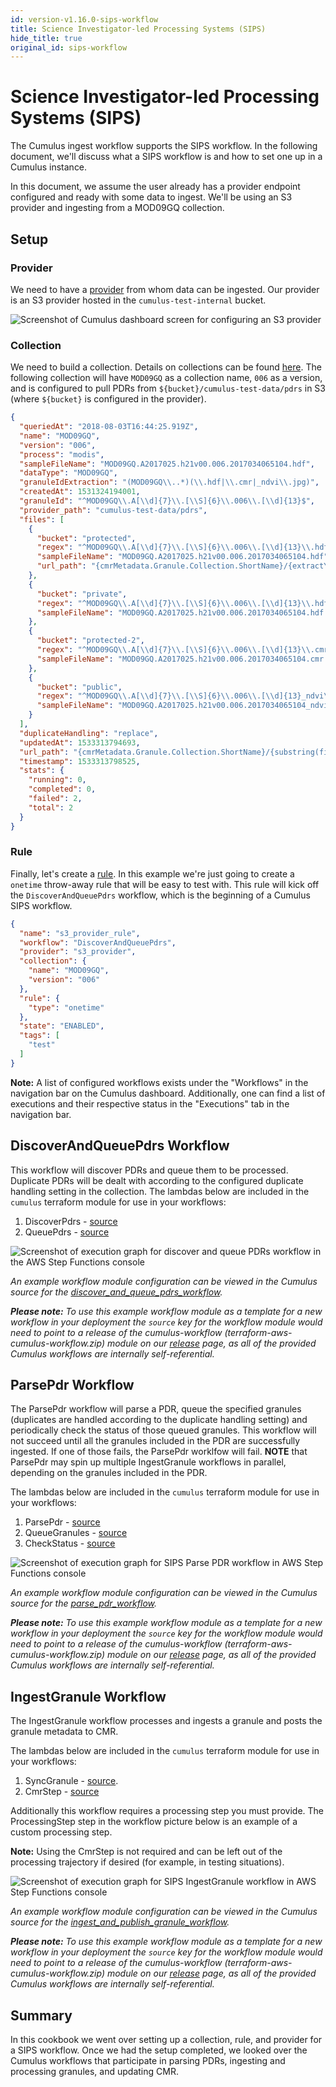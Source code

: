 ```yaml
---
id: version-v1.16.0-sips-workflow
title: Science Investigator-led Processing Systems (SIPS)
hide_title: true
original_id: sips-workflow
---
```


# Science Investigator-led Processing Systems (SIPS)

The Cumulus ingest workflow supports the SIPS workflow. In the following document, we'll discuss what a SIPS workflow is and how to set one up in a Cumulus instance.

In this document, we assume the user already has a provider endpoint configured and ready with some data to ingest. We'll be using an S3 provider and ingesting from a MOD09GQ collection.

## Setup

### Provider

We need to have a [provider](data-cookbooks/setup.md#providers) from whom data can be ingested. Our provider is an S3 provider hosted in the `cumulus-test-internal` bucket.

![Screenshot of Cumulus dashboard screen for configuring an S3 provider](assets/sips-provider.png)

### Collection

We need to build a collection. Details on collections can be found [here](data-cookbooks/setup.md#collections). The following collection will have `MOD09GQ` as a collection name, `006` as a version, and is configured to pull PDRs from `${bucket}/cumulus-test-data/pdrs` in S3 (where `${bucket}` is configured in the provider).

```json
{
  "queriedAt": "2018-08-03T16:44:25.919Z",
  "name": "MOD09GQ",
  "version": "006",
  "process": "modis",
  "sampleFileName": "MOD09GQ.A2017025.h21v00.006.2017034065104.hdf",
  "dataType": "MOD09GQ",
  "granuleIdExtraction": "(MOD09GQ\\..*)(\\.hdf|\\.cmr|_ndvi\\.jpg)",
  "createdAt": 1531324194001,
  "granuleId": "^MOD09GQ\\.A[\\d]{7}\\.[\\S]{6}\\.006\\.[\\d]{13}$",
  "provider_path": "cumulus-test-data/pdrs",
  "files": [
    {
      "bucket": "protected",
      "regex": "^MOD09GQ\\.A[\\d]{7}\\.[\\S]{6}\\.006\\.[\\d]{13}\\.hdf$",
      "sampleFileName": "MOD09GQ.A2017025.h21v00.006.2017034065104.hdf",
      "url_path": "{cmrMetadata.Granule.Collection.ShortName}/{extractYear(cmrMetadata.Granule.Temporal.RangeDateTime.BeginningDateTime)}/{substring(file.name, 0, 3)}"
    },
    {
      "bucket": "private",
      "regex": "^MOD09GQ\\.A[\\d]{7}\\.[\\S]{6}\\.006\\.[\\d]{13}\\.hdf\\.met$",
      "sampleFileName": "MOD09GQ.A2017025.h21v00.006.2017034065104.hdf.met"
    },
    {
      "bucket": "protected-2",
      "regex": "^MOD09GQ\\.A[\\d]{7}\\.[\\S]{6}\\.006\\.[\\d]{13}\\.cmr\\.xml$",
      "sampleFileName": "MOD09GQ.A2017025.h21v00.006.2017034065104.cmr.xml"
    },
    {
      "bucket": "public",
      "regex": "^MOD09GQ\\.A[\\d]{7}\\.[\\S]{6}\\.006\\.[\\d]{13}_ndvi\\.jpg$",
      "sampleFileName": "MOD09GQ.A2017025.h21v00.006.2017034065104_ndvi.jpg"
    }
  ],
  "duplicateHandling": "replace",
  "updatedAt": 1533313794693,
  "url_path": "{cmrMetadata.Granule.Collection.ShortName}/{substring(file.name, 0, 3)}",
  "timestamp": 1533313798525,
  "stats": {
    "running": 0,
    "completed": 0,
    "failed": 2,
    "total": 2
  }
}
```

### Rule

Finally, let's create a [rule](data-cookbooks/setup.md#rules). In this example we're just going to create a `onetime` throw-away rule that will be easy to test with. This rule will kick off the `DiscoverAndQueuePdrs` workflow, which is the beginning of a Cumulus SIPS workflow.

```json
{
  "name": "s3_provider_rule",
  "workflow": "DiscoverAndQueuePdrs",
  "provider": "s3_provider",
  "collection": {
    "name": "MOD09GQ",
    "version": "006"
  },
  "rule": {
    "type": "onetime"
  },
  "state": "ENABLED",
  "tags": [
    "test"
  ]
}
```

**Note:** A list of configured workflows exists under the "Workflows" in the navigation bar on the Cumulus dashboard. Additionally, one can find a list of executions and their respective status in the "Executions" tab in the navigation bar.

## DiscoverAndQueuePdrs Workflow

This workflow will discover PDRs and queue them to be processed. Duplicate PDRs will be dealt with according to the configured duplicate handling setting in the collection.   The lambdas below are included in the `cumulus` terraform module for use in your workflows:

1. DiscoverPdrs - [source](https://github.com/nasa/cumulus/tree/master/tasks/discover-pdrs)
2. QueuePdrs - [source](https://github.com/nasa/cumulus/tree/master/tasks/queue-pdrs)

![Screenshot of execution graph for discover and queue PDRs workflow in the AWS Step Functions console](assets/sips-discover-and-queue-pdrs-execution.png)

_An example workflow module configuration can be viewed in the Cumulus source for the [discover_and_queue_pdrs_workflow](https://github.com/nasa/cumulus/blob/master/example/cumulus-tf/discover_and_queue_pdrs_workflow.tf)._

_**Please note:** To use this example workflow module as a template for a new workflow in your deployment the `source` key for the workflow module would need to point to a release of the cumulus-workflow (terraform-aws-cumulus-workflow.zip) module on our [release](https://github.com/nasa/cumulus/releases) page, as all of the provided Cumulus workflows are internally self-referential._

## ParsePdr Workflow

The ParsePdr workflow will parse a PDR, queue the specified granules (duplicates are handled according to the duplicate handling setting) and periodically check the status of those queued granules. This workflow will not succeed until all the granules included in the PDR are successfully ingested. If one of those fails, the ParsePdr worklfow will fail. **NOTE** that ParsePdr may spin up multiple IngestGranule workflows in parallel, depending on the granules included in the PDR.

The lambdas below are included in the `cumulus` terraform module for use in your workflows:

1. ParsePdr - [source](https://github.com/nasa/cumulus/tree/master/tasks/parse-pdr)
2. QueueGranules - [source](https://github.com/nasa/cumulus/tree/master/tasks/queue-granules)
3. CheckStatus - [source](https://github.com/nasa/cumulus/tree/master/tasks/pdr-status-check)

![Screenshot of execution graph for SIPS Parse PDR workflow in AWS Step Functions console](assets/sips-parse-pdr.png)

_An example workflow module configuration can be viewed in the Cumulus source for the [parse_pdr_workflow](https://github.com/nasa/cumulus/blob/master/example/cumulus-tf/parse_pdr_workflow.tf)._

_**Please note:** To use this example workflow module as a template for a new workflow in your deployment the `source` key for the workflow module would need to point to a release of the cumulus-workflow (terraform-aws-cumulus-workflow.zip) module on our [release](https://github.com/nasa/cumulus/releases) page, as all of the provided Cumulus workflows are internally self-referential._

## IngestGranule Workflow

The IngestGranule workflow processes and ingests a granule and posts the granule metadata to CMR.

The lambdas below are included in the `cumulus` terraform module for use in your workflows:

1. SyncGranule - [source](https://github.com/nasa/cumulus/tree/master/tasks/sync-granule).
2. CmrStep - [source](https://github.com/nasa/cumulus/tree/master/tasks/post-to-cmr)

Additionally this workflow requires a processing step you must provide. The ProcessingStep step in the workflow picture below is an example of a custom processing step.

**Note:** Using the CmrStep is not required and can be left out of the processing trajectory if desired (for example, in testing situations).

![Screenshot of execution graph for SIPS IngestGranule workflow in AWS Step Functions console](assets/sips-ingest-granule.png)

_An example workflow module configuration can be viewed in the Cumulus source for the [ingest_and_publish_granule_workflow](https://github.com/nasa/cumulus/blob/master/example/cumulus-tf/ingest_and_publish_granule_workflow.tf)._

_**Please note:** To use this example workflow module as a template for a new workflow in your deployment the `source` key for the workflow module would need to point to a release of the cumulus-workflow (terraform-aws-cumulus-workflow.zip) module on our [release](https://github.com/nasa/cumulus/releases) page, as all of the provided Cumulus workflows are internally self-referential._

## Summary

In this cookbook we went over setting up a collection, rule, and provider for a SIPS workflow. Once we had the setup completed, we looked over the Cumulus workflows that participate in parsing PDRs, ingesting and processing granules, and updating CMR.
